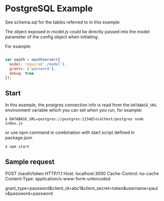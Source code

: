 # PostgreSQL Example

See schema.sql for the tables referred to in this example

The object exposed in model.js could be directly passed into the model parameter of the config object when initiating.

For example:

```js

var oauth = oauthserver({
  model: require('./model'),
  grants: ['password'],
  debug: true
});

```

## Start

In this example, the postgres connection info is read from the `DATABASE_URL` environment variable which you can set 
when you run, for example:

```
$ DATABASE_URL=postgres://postgres:1234@localhost/postgres node index.js
```

or use npm command in combination with start script defined in package.json

```
$ npm start
```

## Sample request

POST /oauth/token HTTP/1.1
Host: localhost:3000
Cache-Control: no-cache
Content-Type: application/x-www-form-urlencoded

grant_type=password&client_id=abc1&client_secret=token&username=paulv&password=password